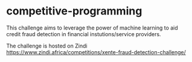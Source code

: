 # competitive-programming
<p>
This challenge aims to leverage the power of machine learning to aid<br>
credit fraud detection in financial instutions/service providers.

The challenge is hosted on Zindi
https://www.zindi.africa/competitions/xente-fraud-detection-challenge/
</p>
